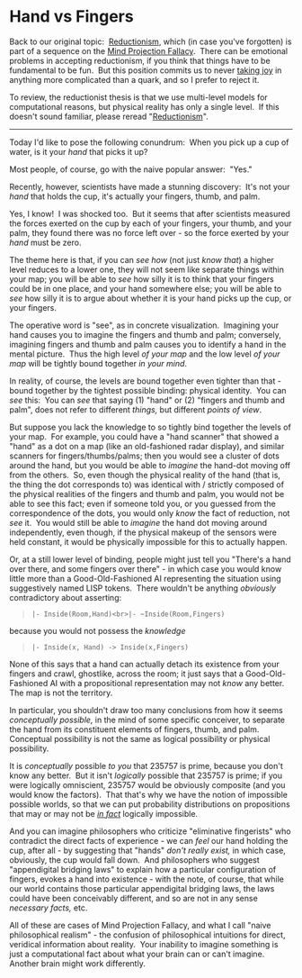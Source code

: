 
# Hand vs Fingers

Back to our original topic:  [Reductionism](/lw/on/reductionism/),
which (in case you've forgotten) is part of a sequence on the
[Mind Projection Fallacy](/lw/oi/mind_projection_fallacy/).  There
can be emotional problems in accepting reductionism, if you think
that things have to be fundamental to be fun.  But this position
commits us to never [taking joy](/lw/or/joy_in_the_merely_real/) in
anything more complicated than a quark, and so I prefer to reject
it.

To review, the reductionist thesis is that we use multi-level
models for computational reasons, but physical reality has only a
single level.  If this doesn't sound familiar, please reread
"[Reductionism](/lw/on/reductionism/)".


* * * * *

Today I'd like to pose the following conundrum:  When you pick up a
cup of water, is it your *hand* that picks it up?

Most people, of course, go with the naive popular answer:  "Yes."

Recently, however, scientists have made a stunning discovery:  It's
not your *hand* that holds the cup, it's actually your fingers,
thumb, and palm.

Yes, I know!  I was shocked too.  But it seems that after
scientists measured the forces exerted on the cup by each of your
fingers, your thumb, and your palm, they found there was no force
left over - so the force exerted by your *hand* must be zero.

The theme here is that, if you can *see how* (not just *know that*)
a higher level reduces to a lower one, they will not seem like
separate things within your map; you will be able to *see* how
silly it is to think that your fingers could be in one place, and
your hand somewhere else; you will be able to *see* how silly it is
to argue about whether it is your hand picks up the cup, or your
fingers.

The operative word is "see", as in concrete visualization. 
Imagining your hand causes you to imagine the fingers and thumb and
palm; conversely, imagining fingers and thumb and palm causes you
to identify a hand in the mental picture.  Thus the high level
*of your map* and the low level *of your map* will be tightly bound
together *in your mind*.

In reality, of course, the levels are bound together even tighter
than that - bound together by the tightest possible binding:
physical identity.  You can *see* this:  You can *see* that saying
(1) "hand" or (2) "fingers and thumb and palm", does not refer to
different *things,* but different *points of view*.

But suppose you lack the knowledge to so tightly bind together the
levels of your map.  For example, you could have a "hand scanner"
that showed a "hand" as a dot on a map (like an old-fashioned radar
display), and similar scanners for fingers/thumbs/palms; then you
would see a cluster of dots around the hand, but you would be able
to *imagine* the hand-dot moving off from the others.  So, even
though the physical reality of the hand (that is, the thing the dot
corresponds to) was identical with / strictly composed of the
physical realities of the fingers and thumb and palm, you would not
be able to see this fact; even if someone told you, or you guessed
from the correspondence of the dots, you would only *know* the fact
of reduction, not *see* it.  You would still be able to *imagine*
the hand dot moving around independently, even though, if the
physical makeup of the sensors were held constant, it would be
physically impossible for this to actually happen.

Or, at a still lower level of binding, people might just tell you
"There's a hand over there, and some fingers over there" - in which
case you would know little more than a Good-Old-Fashioned AI
representing the situation using suggestively named LISP tokens. 
There wouldn't be anything *obviously* contradictory about
asserting:

> `|- Inside(Room,Hand)<br>|- ~Inside(Room,Fingers)`

because you would not possess the *knowledge*

> `|- Inside(x, Hand) -> Inside(x,Fingers)`

None of this says that a hand can actually detach its existence
from your fingers and crawl, ghostlike, across the room; it just
says that a Good-Old-Fashioned AI with a propositional
representation may not *know* any better.  The map is not the
territory.

In particular, you shouldn't draw too many conclusions from how it
seems *conceptually possible,* in the mind of some specific
conceiver, to separate the hand from its constituent elements of
fingers, thumb, and palm.  Conceptual possibility is not the same
as logical possibility or physical possibility.

It is *conceptually* possible *to you* that 235757 is prime,
because you don't know any better.  But it isn't *logically*
possible that 235757 is prime; if you were logically omniscient,
235757 would be obviously composite (and you would know the
factors).  That that's why we have the notion of impossible
possible worlds, so that we can put probability distributions on
propositions that may or may not be
[*in fact*](/lw/om/qualitatively_confused/) logically impossible.

And you can imagine philosophers who criticize "eliminative
fingerists" who contradict the direct facts of experience - we can
*feel* our hand holding the cup, after all - by suggesting that
"hands" *don't really exist,* in which case, obviously, the cup
would fall down.  And philosophers who suggest "appendigital
bridging laws" to explain how a particular configuration of
fingers, evokes a hand into existence - with the note, of course,
that while our world contains those particular appendigital
bridging laws, the laws could have been conceivably different, and
so are not in any sense *necessary facts,* etc.

All of these are cases of Mind Projection Fallacy, and what I call
"naive philosophical realism" - the confusion of philosophical
intuitions for direct, veridical information about reality.  Your
inability to imagine something is just a computational fact about
what your brain can or can't imagine.  Another brain might work
differently.
